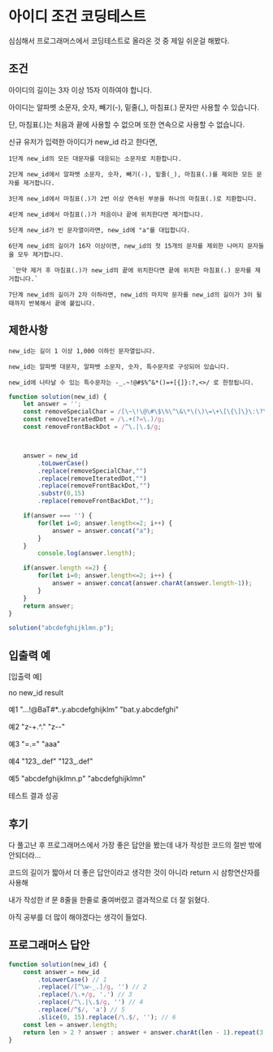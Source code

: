 # 아이디 조건 코딩테스트

심심해서 프로그래머스에서 코딩테스트로 올라온 것 중 제일 쉬운걸 해봤다.

## 조건

아이디의 길이는 3자 이상 15자 이하여야 합니다.

아이디는 알파벳 소문자, 숫자, 빼기(-), 밑줄(_), 마침표(.) 문자만 사용할 수 있습니다.

단, 마침표(.)는 처음과 끝에 사용할 수 없으며 또한 연속으로 사용할 수 없습니다.

신규 유저가 입력한 아이디가 new_id 라고 한다면,

`1단계 new_id의 모든 대문자를 대응되는 소문자로 치환합니다.`

`2단계 new_id에서 알파벳 소문자, 숫자, 빼기(-), 밑줄(_), 마침표(.)를 제외한 모든 문자를 제거합니다.`

`3단계 new_id에서 마침표(.)가 2번 이상 연속된 부분을 하나의 마침표(.)로 치환합니다.`

`4단계 new_id에서 마침표(.)가 처음이나 끝에 위치한다면 제거합니다.`

`5단계 new_id가 빈 문자열이라면, new_id에 "a"를 대입합니다.`

`6단계 new_id의 길이가 16자 이상이면, new_id의 첫 15개의 문자를 제외한 나머지 문자들을 모두 제거합니다.`

     `만약 제거 후 마침표(.)가 new_id의 끝에 위치한다면 끝에 위치한 마침표(.) 문자를 제거합니다.`
     
     
`7단계 new_id의 길이가 2자 이하라면, new_id의 마지막 문자를 new_id의 길이가 3이 될 때까지 반복해서 끝에 붙입니다.`

## 제한사항

`new_id는 길이 1 이상 1,000 이하인 문자열입니다.`

`new_id는 알파벳 대문자, 알파벳 소문자, 숫자, 특수문자로 구성되어 있습니다.`

`new_id에 나타날 수 있는 특수문자는 -_.~!@#$%^&*()=+[{]}:?,<>/ 로 한정됩니다.`


```js
function solution(new_id) {
    let answer = '';
    const removeSpecialChar = /[\~\!\@\#\$\%\^\&\*\(\)\=\+\[\{\]\}\:\?\,\<\>\/]/g;
    const removeIteratedDot = /\.+(?=\.)/g;
    const removeFrontBackDot = /^\.|\.$/g;



    answer = new_id
        .toLowerCase()
        .replace(removeSpecialChar,"")
        .replace(removeIteratedDot,"")
        .replace(removeFrontBackDot,"")
        .substr(0,15)
        .replace(removeFrontBackDot,"");

    if(answer === '') {
        for(let i=0; answer.length<=2; i++) {
            answer = answer.concat("a");
        }
    }
        console.log(answer.length);

    if(answer.length <=2) {
        for(let i=0; answer.length<=2; i++) {
            answer = answer.concat(answer.charAt(answer.length-1));
        }
    }
    return answer;
}

solution("abcdefghijklmn.p");
```

## 입출력 예

[입출력 예]

no	 new_id	                          result

예1	"...!@BaT#*..y.abcdefghijklm"	     "bat.y.abcdefghi"

예2	"z-+.^."	                         "z--"

예3	"=.="	                         "aaa"

예4	"123_.def"	                    "123_.def"

예5	"abcdefghijklmn.p"	               "abcdefghijklmn"



테스트 결과 성공

## 후기

다 풀고난 후 프로그래머스에서 가장 좋은 답안을 봤는데 내가 작성한 코드의 절반 밖에 안되더라...

코드의 길이가 짧아서 더 좋은 답안이라고 생각한 것이 아니라 return 시 삼항연산자를 사용해

내가 작성한 if 문 8줄을 한줄로 줄여버렸고 결과적으로 더 잘 읽혔다.

아직 공부를 더 많이 해야겠다는 생각이 들었다.


## 프로그래머스 답안

```js
function solution(new_id) {
    const answer = new_id
        .toLowerCase() // 1
        .replace(/[^\w-_.]/g, '') // 2
        .replace(/\.+/g, '.') // 3
        .replace(/^\.|\.$/g, '') // 4
        .replace(/^$/, 'a') // 5
        .slice(0, 15).replace(/\.$/, ''); // 6
    const len = answer.length;
    return len > 2 ? answer : answer + answer.charAt(len - 1).repeat(3 - len);
}
```
